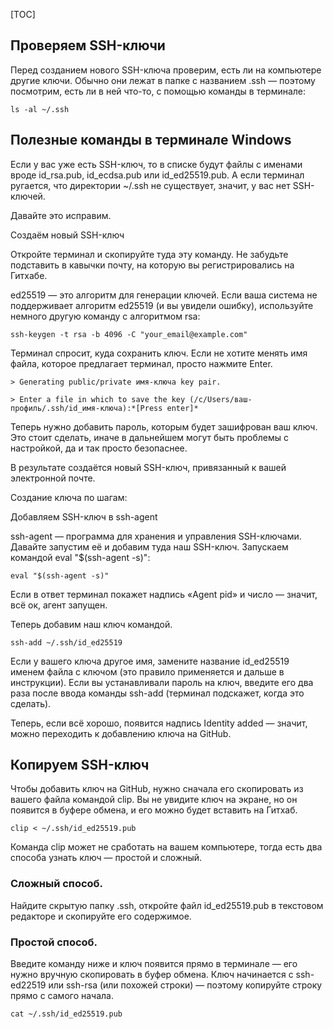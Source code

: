 [TOC]
## Проверяем SSH-ключи

Перед созданием нового SSH-ключа проверим, есть ли на компьютере другие ключи. Обычно они лежат в папке с названием .ssh — поэтому посмотрим, есть ли в ней что-то, с помощью команды в терминале:

```
ls -al ~/.ssh
```

## Полезные команды в терминале Windows

Если у вас уже есть SSH-ключ, то в списке будут файлы с именами вроде id\_rsa.pub, id\_ecdsa.pub или id_ed25519.pub. А если терминал ругается, что директории ~/.ssh не существует, значит, у вас нет SSH-ключей.

Давайте это исправим.

Создаём новый SSH-ключ

Откройте терминал и скопируйте туда эту команду. Не забудьте подставить в кавычки почту, на которую вы регистрировались на Гитхабе.

ed25519 — это алгоритм для генерации ключей. Если ваша система не поддерживает алгоритм ed25519 (и вы увидели ошибку), используйте немного другую команду с алгоритмом rsa:

`
ssh-keygen -t rsa -b 4096 -C "your_email@example.com"
`

Терминал спросит, куда сохранить ключ. Если не хотите менять имя файла, которое предлагает терминал, просто нажмите Enter.

`> Generating public/private имя-ключа key pair.`

`> Enter a file in which to save the key (/c/Users/ваш-профиль/.ssh/id_имя-ключа):*[Press enter]*`

Теперь нужно добавить пароль, которым будет зашифрован ваш ключ. Это стоит сделать, иначе в дальнейшем могут быть проблемы с настройкой, да и так просто безопаснее.

В результате создаётся новый SSH-ключ, привязанный к вашей электронной почте.

Создание ключа по шагам:

Добавляем SSH-ключ в ssh-agent

ssh-agent — программа для хранения и управления SSH-ключами. Давайте запустим её и добавим туда наш SSH-ключ. Запускаем командой eval "$(ssh-agent -s)":

`
eval "$(ssh-agent -s)"
`

Если в ответ терминал покажет надпись «Agent pid» и число — значит, всё ок, агент запущен.

Теперь добавим наш ключ командой.

```
ssh-add ~/.ssh/id_ed25519
```

Если у вашего ключа другое имя, замените название id_ed25519 именем файла с ключом (это правило применяется и дальше в инструкции). Если вы устанавливали пароль на ключ, введите его два раза после ввода команды ssh-add (терминал подскажет, когда это сделать).

Теперь, если всё хорошо, появится надпись Identity added — значит, можно переходить к добавлению ключа на GitHub.

## Копируем SSH-ключ

Чтобы добавить ключ на GitHub, нужно сначала его скопировать из вашего файла командой clip. Вы не увидите ключ на экране, но он появится в буфере обмена, и его можно будет вставить на Гитхаб.

`
clip < ~/.ssh/id_ed25519.pub
`

Команда clip может не сработать на вашем компьютере, тогда есть два способа узнать ключ — простой и сложный.

### Cложный способ.

Найдите скрытую папку .ssh, откройте файл id_ed25519.pub в текстовом редакторе и скопируйте его содержимое.

### Простой способ.

Введите команду ниже и ключ появится прямо в терминале — его нужно вручную скопировать в буфер обмена. Ключ начинается с ssh-ed22519 или ssh-rsa (или похожей строки) — поэтому копируйте строку прямо с самого начала.

`cat ~/.ssh/id_ed25519.pub`